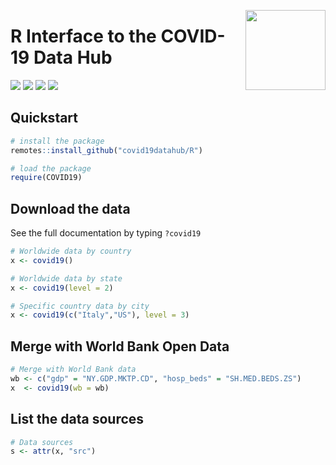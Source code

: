 <a href="https://covid19datahub.io"><img src="https://storage.covid19datahub.io/img/logo.svg" align="right" height="128"/></a>

# R Interface to the COVID-19 Data Hub

![](https://www.r-pkg.org/badges/version/COVID19) ![](https://www.r-pkg.org/badges/last-release/COVID19) ![](https://cranlogs.r-pkg.org/badges/grand-total/COVID19) [![](https://img.shields.io/badge/doi-10.13140/RG.2.2.11649.81763-orange.svg)](https://doi.org/10.13140/RG.2.2.11649.81763)

## Quickstart

```R
# install the package
remotes::install_github("covid19datahub/R")

# load the package
require(COVID19)
```

## Download the data

See the full documentation by typing `?covid19`

```r
# Worldwide data by country
x <- covid19()

# Worldwide data by state
x <- covid19(level = 2)

# Specific country data by city
x <- covid19(c("Italy","US"), level = 3)
```

## Merge with World Bank Open Data

```R
# Merge with World Bank data
wb <- c("gdp" = "NY.GDP.MKTP.CD", "hosp_beds" = "SH.MED.BEDS.ZS")
x  <- covid19(wb = wb)
```

## List the data sources

```R
# Data sources
s <- attr(x, "src")
```

